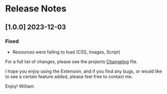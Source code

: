 # Release Notes

<!-- ## [v-inc] ${YEAR4}-${MONTHNUMBER}-${DATE} -->

## [1.0.0] 2023-12-03
### Fixed
- Resources were failing to load (CSS, Images, Script)


For a full list of changes, please see the projects [Changelog](CHANGELOG.md) file.

I hope you enjoy using the Extension, and if you find any bugs, or would like to see a certain feature added, please feel free to contact me.

Enjoy! William
